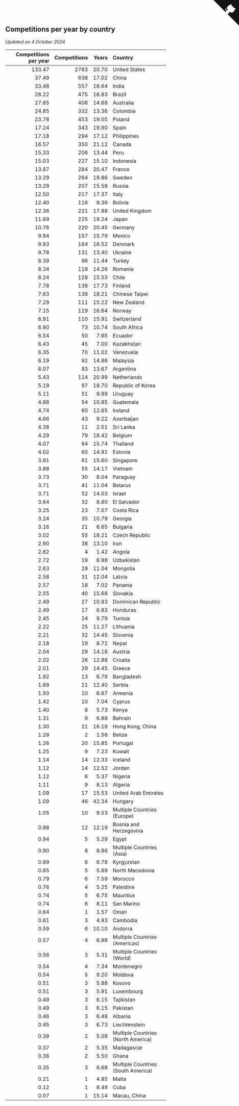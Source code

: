 ## Competitions per year by country

*Updated on  4 October 2024*

| Competitions per year | Competitions | Years | Country |
| ---: | ---: | ---: | :--- |
| 133.47 | 2763 | 20.70 | United States |
| 37.49 | 638 | 17.02 | China |
| 33.48 | 557 | 16.64 | India |
| 28.22 | 475 | 16.83 | Brazil |
| 27.65 | 406 | 14.68 | Australia |
| 24.85 | 332 | 13.36 | Colombia |
| 23.78 | 453 | 19.05 | Poland |
| 17.24 | 343 | 19.90 | Spain |
| 17.18 | 294 | 17.12 | Philippines |
| 16.57 | 350 | 21.12 | Canada |
| 15.33 | 206 | 13.44 | Peru |
| 15.03 | 227 | 15.10 | Indonesia |
| 13.87 | 284 | 20.47 | France |
| 13.29 | 264 | 19.86 | Sweden |
| 13.29 | 207 | 15.58 | Russia |
| 12.50 | 217 | 17.37 | Italy |
| 12.40 | 116 | 9.36 | Bolivia |
| 12.36 | 221 | 17.88 | United Kingdom |
| 11.69 | 225 | 19.24 | Japan |
| 10.76 | 220 | 20.45 | Germany |
| 9.94 | 157 | 15.79 | Mexico |
| 9.93 | 164 | 16.52 | Denmark |
| 9.78 | 131 | 13.40 | Ukraine |
| 8.39 | 96 | 11.44 | Turkey |
| 8.34 | 119 | 14.26 | Romania |
| 8.24 | 128 | 15.53 | Chile |
| 7.78 | 138 | 17.73 | Finland |
| 7.63 | 139 | 18.21 | Chinese Taipei |
| 7.29 | 111 | 15.22 | New Zealand |
| 7.15 | 119 | 16.64 | Norway |
| 6.91 | 110 | 15.91 | Switzerland |
| 6.80 | 73 | 10.74 | South Africa |
| 6.54 | 50 | 7.65 | Ecuador |
| 6.43 | 45 | 7.00 | Kazakhstan |
| 6.35 | 70 | 11.02 | Venezuela |
| 6.19 | 92 | 14.86 | Malaysia |
| 6.07 | 83 | 13.67 | Argentina |
| 5.43 | 114 | 20.99 | Netherlands |
| 5.19 | 97 | 18.70 | Republic of Korea |
| 5.11 | 51 | 9.99 | Uruguay |
| 4.98 | 54 | 10.85 | Guatemala |
| 4.74 | 60 | 12.65 | Ireland |
| 4.66 | 43 | 9.22 | Azerbaijan |
| 4.38 | 11 | 2.51 | Sri Lanka |
| 4.29 | 79 | 18.42 | Belgium |
| 4.07 | 64 | 15.74 | Thailand |
| 4.02 | 60 | 14.91 | Estonia |
| 3.91 | 61 | 15.60 | Singapore |
| 3.88 | 55 | 14.17 | Vietnam |
| 3.73 | 30 | 8.04 | Paraguay |
| 3.71 | 41 | 11.04 | Belarus |
| 3.71 | 52 | 14.03 | Israel |
| 3.64 | 32 | 8.80 | El Salvador |
| 3.25 | 23 | 7.07 | Costa Rica |
| 3.24 | 35 | 10.79 | Georgia |
| 3.16 | 21 | 6.65 | Bulgaria |
| 3.02 | 55 | 18.21 | Czech Republic |
| 2.90 | 38 | 13.10 | Iran |
| 2.82 | 4 | 1.42 | Angola |
| 2.72 | 19 | 6.98 | Uzbekistan |
| 2.63 | 29 | 11.04 | Mongolia |
| 2.58 | 31 | 12.04 | Latvia |
| 2.57 | 18 | 7.02 | Panama |
| 2.55 | 40 | 15.68 | Slovakia |
| 2.49 | 27 | 10.83 | Dominican Republic |
| 2.49 | 17 | 6.83 | Honduras |
| 2.45 | 24 | 9.79 | Tunisia |
| 2.22 | 25 | 11.27 | Lithuania |
| 2.21 | 32 | 14.45 | Slovenia |
| 2.18 | 19 | 8.72 | Nepal |
| 2.04 | 29 | 14.18 | Austria |
| 2.02 | 26 | 12.88 | Croatia |
| 2.01 | 29 | 14.45 | Greece |
| 1.92 | 13 | 6.79 | Bangladesh |
| 1.69 | 21 | 12.40 | Serbia |
| 1.50 | 10 | 6.67 | Armenia |
| 1.42 | 10 | 7.04 | Cyprus |
| 1.40 | 8 | 5.73 | Kenya |
| 1.31 | 9 | 6.88 | Bahrain |
| 1.30 | 21 | 16.19 | Hong Kong, China |
| 1.29 | 2 | 1.56 | Belize |
| 1.26 | 20 | 15.85 | Portugal |
| 1.25 | 9 | 7.23 | Kuwait |
| 1.14 | 14 | 12.33 | Iceland |
| 1.12 | 14 | 12.52 | Jordan |
| 1.12 | 6 | 5.37 | Nigeria |
| 1.11 | 9 | 8.13 | Algeria |
| 1.09 | 17 | 15.53 | United Arab Emirates |
| 1.09 | 46 | 42.34 | Hungary |
| 1.05 | 10 | 9.53 | Multiple Countries (Europe) |
| 0.98 | 12 | 12.19 | Bosnia and Herzegovina |
| 0.94 | 5 | 5.29 | Egypt |
| 0.90 | 8 | 8.86 | Multiple Countries (Asia) |
| 0.89 | 6 | 6.78 | Kyrgyzstan |
| 0.85 | 5 | 5.89 | North Macedonia |
| 0.79 | 6 | 7.59 | Morocco |
| 0.76 | 4 | 5.25 | Palestine |
| 0.74 | 5 | 6.75 | Mauritius |
| 0.74 | 6 | 8.11 | San Marino |
| 0.64 | 1 | 1.57 | Oman |
| 0.61 | 3 | 4.93 | Cambodia |
| 0.59 | 6 | 10.10 | Andorra |
| 0.57 | 4 | 6.98 | Multiple Countries (Americas) |
| 0.56 | 3 | 5.31 | Multiple Countries (World) |
| 0.54 | 4 | 7.34 | Montenegro |
| 0.54 | 5 | 9.20 | Moldova |
| 0.51 | 3 | 5.88 | Kosovo |
| 0.51 | 3 | 5.91 | Luxembourg |
| 0.49 | 3 | 6.15 | Tajikistan |
| 0.49 | 3 | 6.15 | Pakistan |
| 0.46 | 3 | 6.48 | Albania |
| 0.45 | 3 | 6.73 | Liechtenstein |
| 0.39 | 2 | 5.08 | Multiple Countries (North America) |
| 0.37 | 2 | 5.35 | Madagascar |
| 0.36 | 2 | 5.50 | Ghana |
| 0.35 | 3 | 8.68 | Multiple Countries (South America) |
| 0.21 | 1 | 4.85 | Malta |
| 0.12 | 1 | 8.49 | Cuba |
| 0.07 | 1 | 15.14 | Macau, China |


<a href="https://github.com/jonatanklosko/wca_statistics" class="github-corner" aria-label="View source on Github"><svg width="80" height="80" viewBox="0 0 250 250" style="fill:#151513; color:#fff; position: absolute; top: 0; border: 0; right: 0;" aria-hidden="true"><path d="M0,0 L115,115 L130,115 L142,142 L250,250 L250,0 Z"></path><path d="M128.3,109.0 C113.8,99.7 119.0,89.6 119.0,89.6 C122.0,82.7 120.5,78.6 120.5,78.6 C119.2,72.0 123.4,76.3 123.4,76.3 C127.3,80.9 125.5,87.3 125.5,87.3 C122.9,97.6 130.6,101.9 134.4,103.2" fill="currentColor" style="transform-origin: 130px 106px;" class="octo-arm"></path><path d="M115.0,115.0 C114.9,115.1 118.7,116.5 119.8,115.4 L133.7,101.6 C136.9,99.2 139.9,98.4 142.2,98.6 C133.8,88.0 127.5,74.4 143.8,58.0 C148.5,53.4 154.0,51.2 159.7,51.0 C160.3,49.4 163.2,43.6 171.4,40.1 C171.4,40.1 176.1,42.5 178.8,56.2 C183.1,58.6 187.2,61.8 190.9,65.4 C194.5,69.0 197.7,73.2 200.1,77.6 C213.8,80.2 216.3,84.9 216.3,84.9 C212.7,93.1 206.9,96.0 205.4,96.6 C205.1,102.4 203.0,107.8 198.3,112.5 C181.9,128.9 168.3,122.5 157.7,114.1 C157.9,116.9 156.7,120.9 152.7,124.9 L141.0,136.5 C139.8,137.7 141.6,141.9 141.8,141.8 Z" fill="currentColor" class="octo-body"></path></svg></a><style>.github-corner:hover .octo-arm{animation:octocat-wave 560ms ease-in-out}@keyframes octocat-wave{0%,100%{transform:rotate(0)}20%,60%{transform:rotate(-25deg)}40%,80%{transform:rotate(10deg)}}@media (max-width:500px){.github-corner:hover .octo-arm{animation:none}.github-corner .octo-arm{animation:octocat-wave 560ms ease-in-out}}</style>
